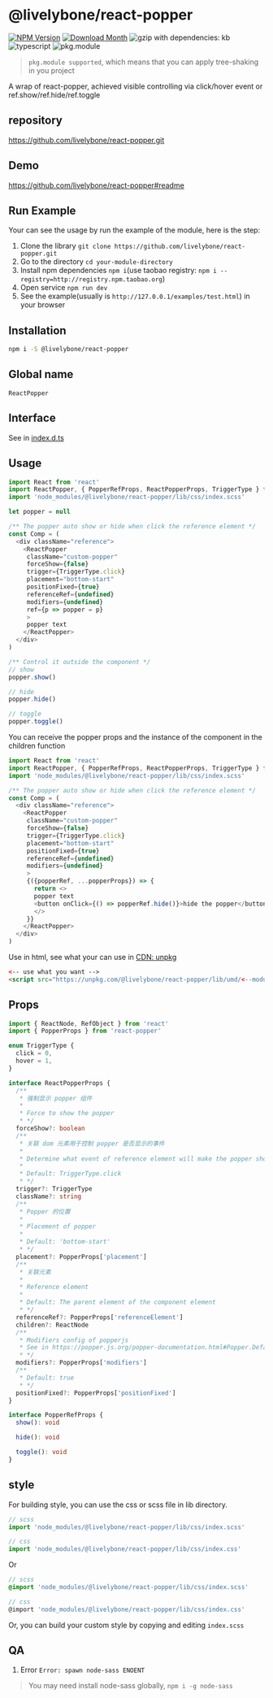 # @livelybone/react-popper
[![NPM Version](http://img.shields.io/npm/v/@livelybone/react-popper.svg?style=flat-square)](https://www.npmjs.com/package/@livelybone/react-popper)
[![Download Month](http://img.shields.io/npm/dm/@livelybone/react-popper.svg?style=flat-square)](https://www.npmjs.com/package/@livelybone/react-popper)
![gzip with dependencies: kb](https://img.shields.io/badge/gzip--with--dependencies-kb-brightgreen.svg "gzip with dependencies: kb")
![typescript](https://img.shields.io/badge/typescript-supported-blue.svg "typescript")
![pkg.module](https://img.shields.io/badge/pkg.module-supported-blue.svg "pkg.module")

> `pkg.module supported`, which means that you can apply tree-shaking in you project

A wrap of react-popper, achieved visible controlling via click/hover event or ref.show/ref.hide/ref.toggle

## repository
https://github.com/livelybone/react-popper.git

## Demo
https://github.com/livelybone/react-popper#readme

## Run Example
Your can see the usage by run the example of the module, here is the step:

1. Clone the library `git clone https://github.com/livelybone/react-popper.git`
2. Go to the directory `cd your-module-directory`
3. Install npm dependencies `npm i`(use taobao registry: `npm i --registry=http://registry.npm.taobao.org`)
4. Open service `npm run dev`
5. See the example(usually is `http://127.0.0.1/examples/test.html`) in your browser

## Installation
```bash
npm i -S @livelybone/react-popper
```

## Global name
`ReactPopper`

## Interface
See in [index.d.ts](./index.d.ts)

## Usage
```typescript jsx
import React from 'react'
import ReactPopper, { PopperRefProps, ReactPopperProps, TriggerType } from '@livelybone/react-popper'
import 'node_modules/@livelybone/react-popper/lib/css/index.scss'

let popper = null

/** The popper auto show or hide when click the reference element */
const Comp = (
  <div className="reference">
    <ReactPopper
     className="custom-popper"
     forceShow={false}
     trigger={TriggerType.click}
     placement="bottom-start"
     positionFixed={true}
     referenceRef={undefined}
     modifiers={undefined}
     ref={p => popper = p}
     >
     popper text
    </ReactPopper>
  </div>
)

/** Control it outside the component */
// show
popper.show()

// hide
popper.hide()

// toggle
popper.toggle()
```

You can receive the popper props and the instance of the component in the children function 
```typescript jsx
import React from 'react'
import ReactPopper, { PopperRefProps, ReactPopperProps, TriggerType } from '@livelybone/react-popper'
import 'node_modules/@livelybone/react-popper/lib/css/index.scss'

/** The popper auto show or hide when click the reference element */
const Comp = (
  <div className="reference">
    <ReactPopper
     className="custom-popper"
     forceShow={false}
     trigger={TriggerType.click}
     placement="bottom-start"
     positionFixed={true}
     referenceRef={undefined}
     modifiers={undefined}
     >
     {({popperRef, ...popperProps}) => {
       return <>
       popper text
       <button onClick={() => popperRef.hide()}>hide the popper</button>
       </>
     }}
    </ReactPopper>
  </div>
)
```

Use in html, see what your can use in [CDN: unpkg](https://unpkg.com/@livelybone/react-popper/lib/umd/)
```html
<-- use what you want -->
<script src="https://unpkg.com/@livelybone/react-popper/lib/umd/<--module-->.js"></script>
```

## Props
```typescript
import { ReactNode, RefObject } from 'react'
import { PopperProps } from 'react-popper'

enum TriggerType {
  click = 0,
  hover = 1,
}

interface ReactPopperProps {
  /**
   * 强制显示 popper 组件
   *
   * Force to show the popper
   * */
  forceShow?: boolean
  /**
   * 关联 dom 元素用于控制 popper 是否显示的事件
   *
   * Determine what event of reference element will make the popper show or hide
   *
   * Default: TriggerType.click
   * */
  trigger?: TriggerType
  className?: string
  /**
   * Popper 的位置
   *
   * Placement of popper
   *
   * Default: 'bottom-start'
   * */
  placement?: PopperProps['placement']
  /**
   * 关联元素
   *
   * Reference element
   *
   * Default: The parent element of the component element
   * */
  referenceRef?: PopperProps['referenceElement']
  children?: ReactNode
  /**
   * Modifiers config of popperjs
   * See in https://popper.js.org/popper-documentation.html#Popper.Defaults.modifiers
   * */
  modifiers?: PopperProps['modifiers']
  /**
   * Default: true
   * */
  positionFixed?: PopperProps['positionFixed']
}

interface PopperRefProps {
  show(): void

  hide(): void

  toggle(): void
}
```

## style
For building style, you can use the css or scss file in lib directory.
```js
// scss
import 'node_modules/@livelybone/react-popper/lib/css/index.scss'

// css
import 'node_modules/@livelybone/react-popper/lib/css/index.css'
```
Or
```scss
// scss
@import 'node_modules/@livelybone/react-popper/lib/css/index.scss'

// css
@import 'node_modules/@livelybone/react-popper/lib/css/index.css'
```

Or, you can build your custom style by copying and editing `index.scss`

## QA

1. Error `Error: spawn node-sass ENOENT`

> You may need install node-sass globally, `npm i -g node-sass`
